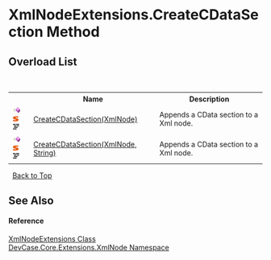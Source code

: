 # XmlNodeExtensions.CreateCDataSection Method 
 


## Overload List
&nbsp;<table><tr><th></th><th>Name</th><th>Description</th></tr><tr><td>![Public method](media/pubmethod.gif "Public method")![Static member](media/static.gif "Static member")![Code example](media/CodeExample.png "Code example")</td><td><a href="M_DevCase_Core_Extensions_XmlNode_XmlNodeExtensions_CreateCDataSection">CreateCDataSection(XmlNode)</a></td><td>
Appends a CData section to a Xml node.</td></tr><tr><td>![Public method](media/pubmethod.gif "Public method")![Static member](media/static.gif "Static member")![Code example](media/CodeExample.png "Code example")</td><td><a href="M_DevCase_Core_Extensions_XmlNode_XmlNodeExtensions_CreateCDataSection_1">CreateCDataSection(XmlNode, String)</a></td><td>
Appends a CData section to a Xml node.</td></tr></table>&nbsp;
<a href="#xmlnodeextensions.createcdatasection-method">Back to Top</a>

## See Also


#### Reference
<a href="T_DevCase_Core_Extensions_XmlNode_XmlNodeExtensions">XmlNodeExtensions Class</a><br /><a href="N_DevCase_Core_Extensions_XmlNode">DevCase.Core.Extensions.XmlNode Namespace</a><br />